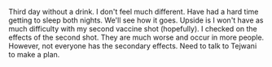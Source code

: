 Third day without a drink. I don't feel much different. Have had a hard time getting to sleep both nights. We'll see how it goes. Upside is I won't have as much difficulty with my second vaccine shot (hopefully).
I checked on the effects of the second shot.  They are much worse and occur in more people. However, not everyone has the secondary effects. Need to talk to Tejwani to make a plan.